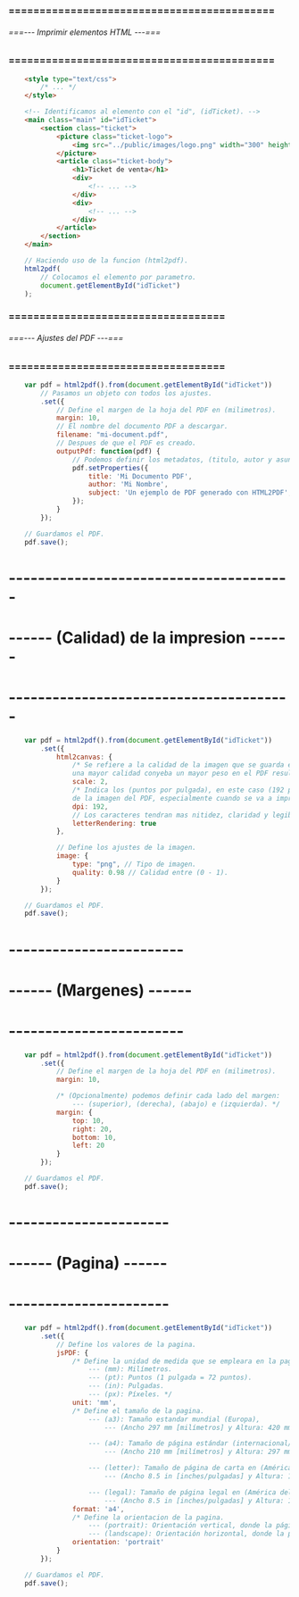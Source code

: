 ### =========================================== ###
###### ===--- Imprimir elementos HTML ---=== ######
### =========================================== ###

<!-- Tenemos algunos elementos HTML. -->

```html
	<style type="text/css">
		/* ... */
	</style>

	<!-- Identificamos al elemento con el "id", (idTicket). -->
	<main class="main" id="idTicket">
		<section class="ticket">
			<picture class="ticket-logo">
				<img src="../public/images/logo.png" width="300" height="300" title="Logotipo">
			</picture>
			<article class="ticket-body">
				<h1>Ticket de venta</h1>
				<div>
					<!-- ... -->
				</div>
				<div>
					<!-- ... -->
				</div>
			</article>
		</section>
	</main>
```

<!-- Podemos descargar en formato PDF todo el elemento con sus estilos tal cual estan solo con pasar por 
parametro el elemento a descargar. -->

```js
	// Haciendo uso de la funcion (html2pdf).
	html2pdf(
		// Colocamos el elemento por parametro.
		document.getElementById("idTicket")
	);
```

### =================================== ###
###### ===--- Ajustes del PDF ---=== ######
### =================================== ###

```js
	var pdf = html2pdf().from(document.getElementById("idTicket"))
		// Pasamos un objeto con todos los ajustes.
		.set({
			// Define el margen de la hoja del PDF en (milimetros).
			margin: 10, 
			// El nombre del documento PDF a descargar.
			filename: "mi-document.pdf", 
			// Despues de que el PDF es creado.
			outputPdf: function(pdf) {
				// Podemos definir los metadatos, (titulo, autor y asunto).
				pdf.setProperties({
					title: 'Mi Documento PDF', 
					author: 'Mi Nombre',
					subject: 'Un ejemplo de PDF generado con HTML2PDF',
				});
			}
		});

	// Guardamos el PDF.
	pdf.save();
```

# --------------------------------------- #
# ------ (Calidad) de la impresion ------ #
# --------------------------------------- #

```js
	var pdf = html2pdf().from(document.getElementById("idTicket"))
		.set({
			html2canvas: {
				/* Se refiere a la calidad de la imagen que se guarda en el PDF, (porque se renderiza el HTML a imagen), 
				una mayor calidad conyeba un mayor peso en el PDF resultante. */
				scale: 2, 
				/* Indica los (puntos por pulgada), en este caso (192 pt * pulgada). Esto puede mejorar la calidad 
				de la imagen del PDF, especialmente cuando se va a imprimir.  */
				dpi: 192, 
				// Los caracteres tendran mas nitidez, claridad y legibilidad.
				letterRendering: true
			}, 

			// Define los ajustes de la imagen.
			image: {
				type: "png", // Tipo de imagen.
				quality: 0.98 // Calidad entre (0 - 1).
			}
		});

	// Guardamos el PDF.
	pdf.save();
```

# ------------------------ #
# ------ (Margenes) ------ #
# ------------------------ #

```js
	var pdf = html2pdf().from(document.getElementById("idTicket"))
		.set({
			// Define el margen de la hoja del PDF en (milimetros).
			margin: 10, 

			/* (Opcionalmente) podemos definir cada lado del margen: 
				--- (superior), (derecha), (abajo) e (izquierda). */
			margin: {
				top: 10, 
				right: 20, 
				bottom: 10, 
				left: 20
			}
		});

	// Guardamos el PDF.
	pdf.save();
```

# ---------------------- #
# ------ (Pagina) ------ #
# ---------------------- #

```js
	var pdf = html2pdf().from(document.getElementById("idTicket"))
		.set({
			// Define los valores de la pagina.
			jsPDF: {
				/* Define la unidad de medida que se empleara en la pagina.
					--- (mm): Milímetros.
					--- (pt): Puntos (1 pulgada = 72 puntos).
					--- (in): Pulgadas.
					--- (px): Píxeles. */
				unit: 'mm', 
				/* Define el tamaño de la pagina.
					--- (a3): Tamaño estandar mundial (Europa), 
						--- (Ancho 297 mm [milímetros] y Altura: 420 mm).

					--- (a4): Tamaño de página estándar (internacional/mundial).
						--- (Ancho 210 mm [milímetros] y Altura: 297 mm).

					--- (letter): Tamaño de página de carta en (América del Norte/Canada).
						--- (Ancho 8.5 in [inches/pulgadas] y Altura: 11 in).

					--- (legal): Tamaño de página legal en (América del Norte/Canada).
						--- (Ancho 8.5 in [inches/pulgadas] y Altura: 14 in). */
				format: 'a4', 
				/* Define la orientacion de la pagina.
					--- (portrait): Orientación vertical, donde la página es más alta que ancha.
					--- (landscape): Orientación horizontal, donde la página es más ancha que alta. */
				orientation: 'portrait'
			}
		});

	// Guardamos el PDF.
	pdf.save();
```